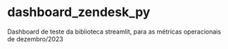 # dashboard_zendesk_py
Dashboard de teste da biblioteca streamlit, para as métricas operacionais de dezembro/2023
